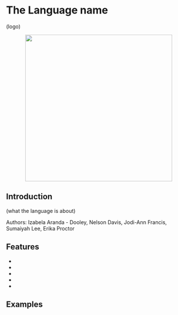 # The Language name 
(logo)
<p align="center">
<img src= "images/logo.png" height="400">
</p>

## Introduction 
(what the language is about)

Authors: Izabela Aranda - Dooley, Nelson Davis, Jodi-Ann Francis, Sumaiyah Lee, Erika Proctor 

## Features
*
*
*
*
*

## Examples 

